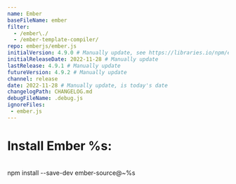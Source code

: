 ```yaml
---
name: Ember
baseFileName: ember
filter:
  - /ember\./
  - /ember-template-compiler/
repo: emberjs/ember.js
initialVersion: 4.9.0 # Manually update, see https://libraries.io/npm/ember-source throughout
initialReleaseDate: 2022-11-28 # Manually update
lastRelease: 4.9.1 # Manually update
futureVersion: 4.9.2 # Manually update
channel: release
date: 2022-11-28 # Manually update, is today's date
changelogPath: CHANGELOG.md
debugFileName: .debug.js
ignoreFiles:
 - ember.js
---
```

# Install Ember %s:
<br>
npm install --save-dev ember-source@~%s
